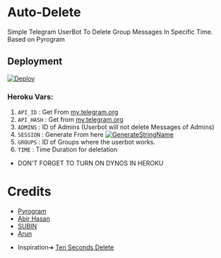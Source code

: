# Auto-Delete
Simple Telegram UserBot To Delete Group Messages In Specific Time.
Based on Pyrogram

## Deployment
[![Deploy](https://www.herokucdn.com/deploy/button.svg)](https://heroku.com/deploy)

### Heroku Vars:
1. `API_ID` : Get From [my.telegram.org](https://my.telegram.org/)
2. `API_HASH` : Get from [my.telegram.org](https://my.telegram.org)
3. `ADMINS` : ID of Admins (Userbot will not delete Messages of Admins)
4. `SESSION` : Generate From here [![GenerateStringName](https://img.shields.io/badge/repl.it-generateStringName-yellowgreen)](https://repl.it/@FilesHome/Generate-Telegram-String-Session?v=1)
5. `GROUPS` : ID of Groups where the userbot works.
6. `TIME` : Time Duration for deletation

- DON'T FORGET TO TURN ON DYNOS IN HEROKU

# Credits
- [Pyrogram](https://github.com/pyrogram/pyrogram)
- [Abir Hasan](https://github.com/AbirHasan2005)
- [SUBIN](https://github.com/subinps)
- [Arun](https://t.me/Arun_TG)

* Inspiration➔ [Ten Seconds Delete](https://t.me/TenSecBot)

